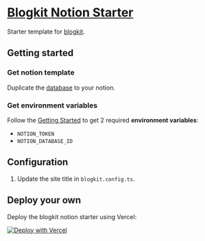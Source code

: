 # [Blogkit Notion Starter](https://github.com/2nthony/blogkit-notion-starter)

Starter template for [blogkit](https://github.com/2nthony/blogkit).

## Getting started

### Get notion template

Duplicate the [database](https://2nthony.notion.site/cd8c60e825274c278e671af80f09f385?v=c8368886a493480b848ab10bb16b9a2b) to your notion.

### Get environment variables

Follow the [Getting Started](https://developers.notion.com/docs/getting-started#getting-started) to get 2 required **environment variables**:

- `NOTION_TOKEN`
- `NOTION_DATABASE_ID`

## Configuration

1. Update the site title in `blogkit.config.ts`.

## Deploy your own

Deploy the blogkit notion starter using Vercel:

[![Deploy with Vercel](https://vercel.com/button)](https://vercel.com/new/clone?repository-url=https%3A%2F%2Fgithub.com%2F2nthony%2Fblogkit-notion-starter&env=NOTION_TOKEN,NOTION_DATABASE_ID)
